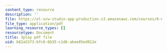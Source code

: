 ```yaml
---
content_type: resource
description: ''
file: https://ol-ocw-studio-app-production.s3.amazonaws.com/courses/8-01sc-classical-mechanics-fall-2016/b82a5373bfc66b35c1d6abee05ed012e_Q3v_2znHCvg.pdf
file_type: application/pdf
learning_resource_types: []
resourcetype: Document
title: 3play pdf file
uid: b82a5373-bfc6-6b35-c1d6-abee05ed012e
---
```


